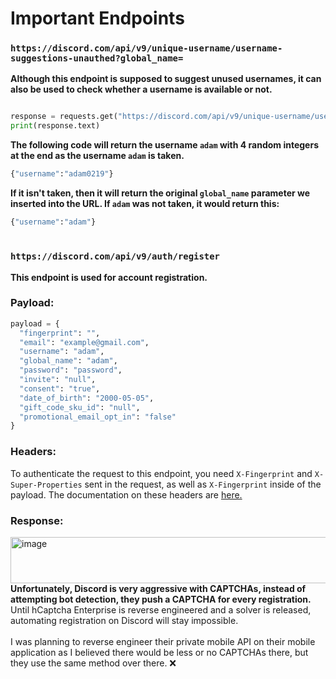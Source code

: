 # Important Endpoints



### `https://discord.com/api/v9/unique-username/username-suggestions-unauthed?global_name=` <br>
**Although this endpoint is supposed to suggest unused usernames, it can also be used to check whether a username is available or not.**


```py

response = requests.get("https://discord.com/api/v9/unique-username/username-suggestions-unauthed?global_name=adam")
print(response.text)
```
**The following code will return the username `adam` with 4 random integers at the end as the username `adam` is taken.**
```py
{"username":"adam0219"}
```
**If it isn't taken, then it will return the original `global_name` parameter we inserted into the URL. If `adam` was not taken, it would return this:**
```py
{"username":"adam"}
```
# 
### `https://discord.com/api/v9/auth/register` <br>
**This endpoint is used for account registration.**

### Payload:
```py
payload = {
  "fingerprint": "",
  "email": "example@gmail.com",
  "username": "adam",
  "global_name": "adam",
  "password": "password",
  "invite": "null",
  "consent": "true",
  "date_of_birth": "2000-05-05",
  "gift_code_sku_id": "null",
  "promotional_email_opt_in": "false"
}
```

### Headers:
To authenticate the request to this endpoint, you need `X-Fingerprint` and `X-Super-Properties` sent in the request, as well as `X-Fingerprint` inside of the payload. The documentation on these headers are [here.](https://github.com/AdamBankz/discord-reversed/tree/main/Signing%20Requests)

### Response:
<img width="1048" height="74" alt="image" src="https://github.com/user-attachments/assets/9701b9be-a71e-4f6f-bdac-750dbbb4757e" />  <br>
**Unfortunately, Discord is very aggressive with CAPTCHAs, instead of attempting bot detection, they push a CAPTCHA for every registration.**
Until hCaptcha Enterprise is reverse engineered and a solver is released, automating registration on Discord will stay impossible. <br><br>
I was planning to reverse engineer their private mobile API on their mobile application as I believed there would be less or no CAPTCHAs there, but they use the same method over there. ❌
